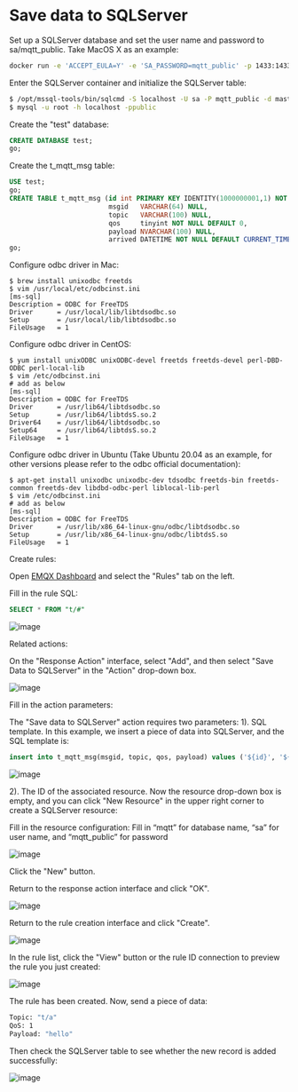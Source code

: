 # Save data to SQLServer

Set up a SQLServer database and set the user name and password to sa/mqtt_public. Take MacOS X as an example:

```bash
docker run -e 'ACCEPT_EULA=Y' -e 'SA_PASSWORD=mqtt_public' -p 1433:1433 -d mcr.microsoft.com/mssql/server:2017-latest
```

Enter the SQLServer container and initialize the SQLServer table:

```bash
$ /opt/mssql-tools/bin/sqlcmd -S localhost -U sa -P mqtt_public -d master
$ mysql -u root -h localhost -ppublic
```

Create the "test" database:
```sql
CREATE DATABASE test;
go;
```
Create the t_mqtt_msg table:

```sql
USE test;
go;
CREATE TABLE t_mqtt_msg (id int PRIMARY KEY IDENTITY(1000000001,1) NOT NULL,
                         msgid   VARCHAR(64) NULL,
                         topic   VARCHAR(100) NULL,
                         qos     tinyint NOT NULL DEFAULT 0,
                         payload NVARCHAR(100) NULL,
                         arrived DATETIME NOT NULL DEFAULT CURRENT_TIMESTAMP);
go;
```

Configure odbc driver in Mac:
```
$ brew install unixodbc freetds
$ vim /usr/local/etc/odbcinst.ini
[ms-sql]
Description = ODBC for FreeTDS
Driver      = /usr/local/lib/libtdsodbc.so
Setup       = /usr/local/lib/libtdsodbc.so
FileUsage   = 1
```

Configure odbc driver in CentOS:
```
$ yum install unixODBC unixODBC-devel freetds freetds-devel perl-DBD-ODBC perl-local-lib
$ vim /etc/odbcinst.ini
# add as below
[ms-sql]
Description = ODBC for FreeTDS
Driver      = /usr/lib64/libtdsodbc.so
Setup       = /usr/lib64/libtdsS.so.2
Driver64    = /usr/lib64/libtdsodbc.so
Setup64     = /usr/lib64/libtdsS.so.2
FileUsage   = 1
```

Configure odbc driver in Ubuntu (Take Ubuntu 20.04 as an example, for other versions please refer to the odbc official documentation):

```
$ apt-get install unixodbc unixodbc-dev tdsodbc freetds-bin freetds-common freetds-dev libdbd-odbc-perl liblocal-lib-perl
$ vim /etc/odbcinst.ini
# add as below
[ms-sql]
Description = ODBC for FreeTDS
Driver      = /usr/lib/x86_64-linux-gnu/odbc/libtdsodbc.so
Setup       = /usr/lib/x86_64-linux-gnu/odbc/libtdsS.so
FileUsage   = 1
```

Create rules:

Open [EMQX Dashboard](http://127.0.0.1:18083/#/rules) and select the "Rules" tab on the left.

Fill in the rule SQL:

```sql
SELECT * FROM "t/#"
```

![image](./assets/rule-engine/sqlserver1.png)

Related actions:

On the "Response Action" interface, select "Add", and then select "Save Data to SQLServer" in the "Action" drop-down box.

![image](./assets/rule-engine/sqlserver2.png)

Fill in the action parameters:

The "Save data to SQLServer" action requires two parameters:
1). SQL template. In this example, we insert a piece of data into SQLServer, and the SQL template is:

```sql
insert into t_mqtt_msg(msgid, topic, qos, payload) values ('${id}', '${topic}', ${qos}, '${payload}')
```

![image](./assets/rule-engine/sqlserver4.png)

2). The ID of the associated resource. Now the resource drop-down box is empty, and you can click "New Resource" in the upper right corner to create a SQLServer resource:

Fill in the resource configuration:
Fill in “mqtt” for database name, “sa” for user name, and “mqtt_public” for password

![image](./assets/rule-engine/sqlserver3.png)

Click the "New" button.

Return to the response action interface and click "OK".

![image](./assets/rule-engine/sqlserver5.png)

Return to the rule creation interface and click "Create".

![image](./assets/rule-engine/sqlserver6.png)

In the rule list, click the "View" button or the rule ID connection to preview the rule you just created:

![image](./assets/rule-engine/sqlserver7.png)

The rule has been created. Now, send a piece of data:

```bash
Topic: "t/a"
QoS: 1
Payload: "hello"
```

Then check the SQLServer table to see whether the new record is added successfully:

![image](./assets/rule-engine/sqlserver8.png)
